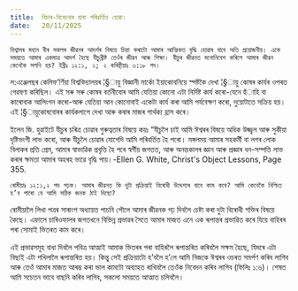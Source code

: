 ```yaml
---
title:  বিচাৰ-বিবেচনাৰ দ্বাৰা পৰিৱৰ্ত্তিত হোৱা।
date:   20/11/2025
---
```


`বিশ্বাসৰ মহান বীৰ সকলৰ জীৱনৰ আদৰ্শৰ বিষয়ে চিন্তা কৰাটো আমাৰ আত্মিকত বৃদ্ধি হোৱাৰ বাবে অতি প্ৰয়োজনীয়। একে সময়তে আমাৰ একমাত্ৰ আদৰ্শ হৈছে যীচুখ্ৰীষ্ট তেওঁৰ জীৱন আৰু শিক্ষা। যীচুৰ জীৱনত মনোনিবেশ কৰিলে আমাৰ জীৱন কেনেকৈ সলনি হয়? ইব্ৰীঃ ১২:১, ২; ২ কৰিন্থীয়াঃ ৩:১৮ পদ।`

ল:এঞ্জেলছৰ কেলিফ’ৰ্ণিয়া বিশ্ববিদ্যালয়ৰ ¦§ায়ু বিজ্ঞানী মাৰ্কো ইয়াকোবনিয়ে স্পষ্টকৈ দেখা ¦§ায়ু কোষৰ কাৰ্যৰ ওপৰত গেৱষণা কৰিছিল। এই সৰু সৰু কোষৰ বৰ্তনীবোৰ আমি যেতিয়া কোনো এটা নিৰ্দিষ্ট কাৰ্য কৰো-যেনে হঁাহি বা কাৰোবাক আলিংগন কৰো-আৰু যেতিয়া আন কোনোবাই একেটা কাৰ্য কৰা আমি পৰ্যবেক্ষণ কৰো, দুয়োটাতে সক্ৰিয় হয়। এই ¦§ায়ুকোষবোৰৰ কাৰ্যকলাপে দেখা আৰু কৰাৰ মাজৰ পাৰ্থক্য হ্ৰাস কৰে।

ইলেন জি. হুৱাইটে যীচুৰ চৰিত্ৰ চোৱাৰ গুৰুত্বতাৰ বিষয়ে কয়ঃ “যীচুলৈ চাই আমি ঈশ্বৰৰ বিষয়ে অধিক উজ্জ্বল আৰু সুকীয়া দৃষ্টিভংগী লাভ কৰো, আৰু যীচুলৈ চোৱাৰ যোগেদি আমি পৰিবৰ্তিত হৈ পৰো। মঙ্গলময় আমাৰ সহকর্মী বা লগৰ লোক বিলাকৰ প্ৰতি প্ৰেম, আমাৰ স্বাভাৱিক প্ৰবৃত্তি হৈ পৰে স্বর্গীয় জগতত, আৰু অনন্তকালৰ জ্ঞান আৰু প্ৰজ্ঞাৰ ধন-সম্পত্তি লাভ কৰাৰ ক্ষমতা আমাৰ অহৰহ ভাৱে বৃদ্ধি পায়।-Ellen G. White, Christ's Object Lessons, Page 355.

`ৰোমীয়াঃ ১২:১,২ পদ পঢ়ক। আমাৰ জীৱনত কি দুটা প্ৰক্ৰিয়াই বিৰোধী উদ্দেশ্যৰ বাবে কাম কৰে? আমি কেনেকৈ নিশ্চিত হ’ব পাৰো যে আমি সঠিক জনক ঠাই দিছো?`

ৰোমীয়ালৈ লিখা পত্ৰৰ সাৰাংশ অধ্যায়ত পাচনি পৌলে আমাৰ জীৱনক গঢ় দিবলৈ চেষ্টা কৰা দুটা বিৰোধী শক্তিৰ বিষয়ে কৈছে। এফালে চাৰিওফালৰ জগতখনে বিভিন্ন প্ৰভাৱৰ সৈতে আমাৰ মাজত এনে এক ৰূপান্তৰ প্ৰভাৱিত কৰে যিয়ে বাহিৰৰ পৰা সোমাই ভিতৰত কাম কৰে।

এই প্ৰভাৱসমূহ বাধা দিবলৈ পবিত্ৰ আত্মাই আমাক ভিতৰৰ পৰা বাহিৰলৈ ৰূপান্তৰিত কৰিবলৈ সক্ষম হৈছে, যিদৰে এটা বিছাই এটা পখিলালৈ ৰূপান্তৰিত হয়। কিন্তু সেই প্ৰক্ৰিয়াটো হ’বলৈ হ’লে আমি নিজকে ঈশ্বৰৰ ওচৰত সমৰ্পণ কৰিব লাগিব আৰু তেওঁ আমাৰ মাজত আৰম্ভ কৰা ভাল কামটো অব্যাহত ৰাখিবলৈ তেওঁক নিবেদন কৰিব লাগিব (ফিলিঃ ১:৬)। শেষত আমি সচেতন ভাবে বাছনি কৰিব লাগিব, সকলো সময়তে আত্মাত চলিবলৈ।